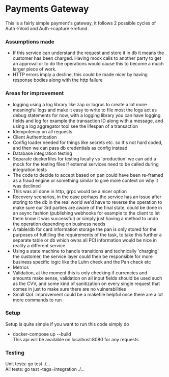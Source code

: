 # Payments Gateway

This is a fairly simple payment's gateway, it follows 2 possible cycles of Auth->Void and Auth->capture->refund.

### Assumptions made
- If this service can understand the request and store it in db it means the customer has been charged. Having mock calls to another party to get an approval or to do the operations would cause this to become a much larger piece of work.
- HTTP errors imply a decline, this could be made nicer by having response bodies along with the http failure

### Areas for improvement
- logging using a log library like zap or logrus to create a lot more meaningful logs and make it easy to write to file most the logs act as debug statements for now, with a logging library you can have logging fields and log for example the transaction ID along with a message, and using a log aggregator tool see the lifespan of a transaction
- Idempotency on all requests
- Client Authentication
- Config loader needed for things like secrets etc. so It's not hard coded, and then we can pass db credentials as config instead
- Database integration testing
- Separate dockerfiles for testing locally vs 'production' we can add a mock for the testing files if external services need to be called during integration tests
- The code to decide to accept based on pan could have been re-framed as a fraud engine or something similar to give more context on why it was declined
- This was all done in http, grpc would be a nicer option
- Recovery scenarios, in the case perhaps the service has an issue after storing to the db in the real world we'd have to reverse the operation to make sure our 3rd parties are aware of the final state, could be done in an async fashion (publishing webhooks for example to the client to let them know it was successful) or simply just having a method to undo the operation depending on business needs
- A table/db for card information storage the pan is only stored for the purposes of fulfilling the requirements of the task, to take this further a separate table or db which owns all PCI information would be nice in reality a different service
- Using a state machine to handle transitions and technically 'charging' the customer, the service layer could then be responsible for more business specific logic like the Luhn check and the Pan check etc
- Metrics 
- Validation, at the moment this is only checking if currencies and amounts make sense, validation on all input fields should be used such as the CVV, and some kind of sanitization on every single request that comes in just to make sure there are no vulnerabilities 
- Small QoL improvement could be a makefile helpful once there are a lot more commands to run 

### Setup 
Setup is quite simple if you want to run this code simply do 
- docker-compose up --build \
This api will be available on localhost:8080 for any requests

### Testing
Unit tests: go test ./... \
All tests: go test -tags=integration ./...
